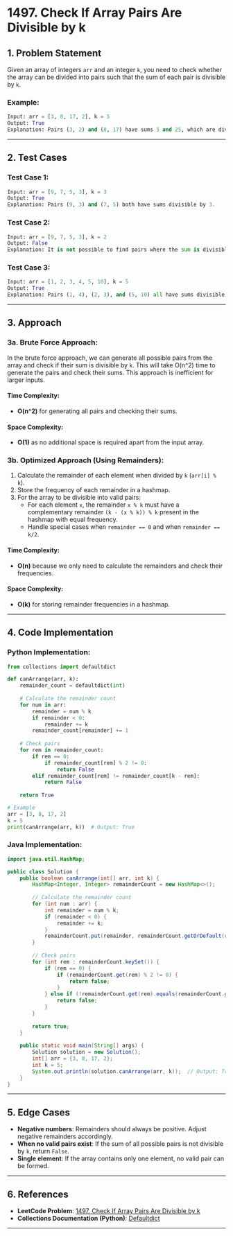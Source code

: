 # 1497. Check If Array Pairs Are Divisible by k

## 1. Problem Statement

Given an array of integers `arr` and an integer `k`, you need to check whether the array can be divided into pairs such that the sum of each pair is divisible by `k`.

### Example:
```python
Input: arr = [3, 8, 17, 2], k = 5
Output: True
Explanation: Pairs (3, 2) and (8, 17) have sums 5 and 25, which are divisible by 5.
```

---

## 2. Test Cases

### Test Case 1:
```python
Input: arr = [9, 7, 5, 3], k = 3
Output: True
Explanation: Pairs (9, 3) and (7, 5) both have sums divisible by 3.
```

### Test Case 2:
```python
Input: arr = [9, 7, 5, 3], k = 2
Output: False
Explanation: It is not possible to find pairs where the sum is divisible by 2.
```

### Test Case 3:
```python
Input: arr = [1, 2, 3, 4, 5, 10], k = 5
Output: True
Explanation: Pairs (1, 4), (2, 3), and (5, 10) all have sums divisible by 5.
```

---

## 3. Approach

### 3a. Brute Force Approach:
In the brute force approach, we can generate all possible pairs from the array and check if their sum is divisible by `k`. This will take O(n^2) time to generate the pairs and check their sums. This approach is inefficient for larger inputs.

#### Time Complexity:
- **O(n^2)** for generating all pairs and checking their sums.

#### Space Complexity:
- **O(1)** as no additional space is required apart from the input array.

### 3b. Optimized Approach (Using Remainders):
1. Calculate the remainder of each element when divided by `k` (`arr[i] % k`).
2. Store the frequency of each remainder in a hashmap.
3. For the array to be divisible into valid pairs:
   - For each element `x`, the remainder `x % k` must have a complementary remainder `(k - (x % k)) % k` present in the hashmap with equal frequency.
   - Handle special cases when `remainder == 0` and when `remainder == k/2`.

#### Time Complexity:
- **O(n)** because we only need to calculate the remainders and check their frequencies.

#### Space Complexity:
- **O(k)** for storing remainder frequencies in a hashmap.

---

## 4. Code Implementation

### Python Implementation:
```python
from collections import defaultdict

def canArrange(arr, k):
    remainder_count = defaultdict(int)
    
    # Calculate the remainder count
    for num in arr:
        remainder = num % k
        if remainder < 0:
            remainder += k
        remainder_count[remainder] += 1
    
    # Check pairs
    for rem in remainder_count:
        if rem == 0:
            if remainder_count[rem] % 2 != 0:
                return False
        elif remainder_count[rem] != remainder_count[k - rem]:
            return False
    
    return True

# Example
arr = [3, 8, 17, 2]
k = 5
print(canArrange(arr, k))  # Output: True
```

### Java Implementation:
```java
import java.util.HashMap;

public class Solution {
    public boolean canArrange(int[] arr, int k) {
        HashMap<Integer, Integer> remainderCount = new HashMap<>();
        
        // Calculate the remainder count
        for (int num : arr) {
            int remainder = num % k;
            if (remainder < 0) {
                remainder += k;
            }
            remainderCount.put(remainder, remainderCount.getOrDefault(remainder, 0) + 1);
        }
        
        // Check pairs
        for (int rem : remainderCount.keySet()) {
            if (rem == 0) {
                if (remainderCount.get(rem) % 2 != 0) {
                    return false;
                }
            } else if (!remainderCount.get(rem).equals(remainderCount.get(k - rem))) {
                return false;
            }
        }
        
        return true;
    }
    
    public static void main(String[] args) {
        Solution solution = new Solution();
        int[] arr = {3, 8, 17, 2};
        int k = 5;
        System.out.println(solution.canArrange(arr, k));  // Output: True
    }
}
```

---

## 5. Edge Cases
- **Negative numbers**: Remainders should always be positive. Adjust negative remainders accordingly.
- **When no valid pairs exist**: If the sum of all possible pairs is not divisible by `k`, return `False`.
- **Single element**: If the array contains only one element, no valid pair can be formed.

---

## 6. References
- **LeetCode Problem**: [1497. Check If Array Pairs Are Divisible by k](https://leetcode.com/problems/check-if-array-pairs-are-divisible-by-k/)
- **Collections Documentation (Python)**: [Defaultdict](https://docs.python.org/3/library/collections.html#collections.defaultdict)

---
